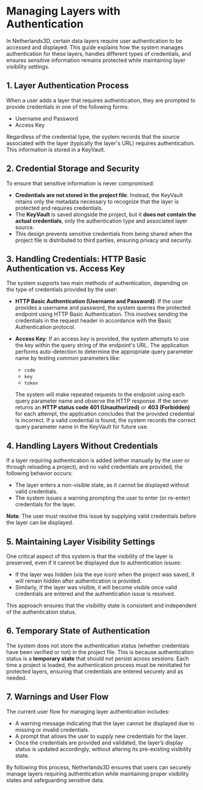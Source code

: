 # Managing Layers with Authentication

In Netherlands3D, certain data layers require user authentication to be accessed and displayed. This guide explains how
the system manages authentication for these layers, handles different types of credentials, and ensures sensitive
information remains protected while maintaining layer visibility settings.

## 1. Layer Authentication Process

When a user adds a layer that requires authentication, they are prompted to provide credentials in one of the
following forms:

- Username and Password
- Access Key

Regardless of the credential type, the system records that the source associated with the layer (typically the layer's
URL) requires authentication. This information is stored in a KeyVault.

## 2. Credential Storage and Security

To ensure that sensitive information is never compromised:

- **Credentials are not stored in the project file**. Instead, the KeyVault retains only the metadata necessary to 
  recognize that the layer is protected and requires credentials.
- The **KeyVault** is saved alongside the project, but it **does not contain the actual credentials**, only the 
  authentication type and associated layer source.
- This design prevents sensitive credentials from being shared when the project file is distributed to third parties,
  ensuring privacy and security.

## 3. Handling Credentials: HTTP Basic Authentication vs. Access Key

The system supports two main methods of authentication, depending on the type of credentials provided by the user:

- **HTTP Basic Authentication (Username and Password)**: If the user provides a username and password, the system 
  queries the protected endpoint using HTTP Basic Authentication. This involves sending the credentials in the request 
  header in accordance with the Basic Authentication protocol.

- **Access Key**: If an access key is provided, the system attempts to use the key within the query string of the 
  endpoint's URL. The application performs auto-detection to determine the appropriate query parameter name by testing 
  common parameters like:

  - `code`
  - `key`
  - `token`

  The system will make repeated requests to the endpoint using each query parameter name and observe the HTTP response. 
  If the server returns an **HTTP status code 401 (Unauthorized)** or **403 (Forbidden)** for each attempt, the 
  application concludes that the provided credential is incorrect. If a valid credential is found, the system records 
  the correct query parameter name in the KeyVault for future use.

## 4. Handling Layers Without Credentials

If a layer requiring authentication is added (either manually by the user or through reloading a project), and no
valid credentials are provided, the following behavior occurs:

- The layer enters a non-visible state, as it cannot be displayed without valid credentials.
- The system issues a warning prompting the user to enter (or re-enter) credentials for the layer.

**Note**: The user must resolve this issue by supplying valid credentials before the layer can be displayed.

## 5. Maintaining Layer Visibility Settings

One critical aspect of this system is that the visibility of the layer is preserved, even if it cannot be displayed
due to authentication issues:

- If the layer was hidden (via the eye icon) when the project was saved, it will remain hidden after authentication 
  is provided.
- Similarly, if the layer was visible, it will become visible once valid credentials are entered and the authentication
  issue is resolved.

This approach ensures that the visibility state is consistent and independent of the authentication status.

## 6. Temporary State of Authentication

The system does not store the authentication status (whether credentials have been verified or not) in the project
file. This is because authentication status is a **temporary state** that should not persist across sessions. Each time 
a project is loaded, the authentication process must be reinitiated for protected layers, ensuring that credentials are
entered securely and as needed.

## 7. Warnings and User Flow

The current user flow for managing layer authentication includes:

- A warning message indicating that the layer cannot be displayed due to missing or invalid credentials.
- A prompt that allows the user to supply new credentials for the layer.
- Once the credentials are provided and validated, the layer’s display status is updated accordingly, without altering 
  its pre-existing visibility state.

By following this process, Netherlands3D ensures that users can securely manage layers requiring authentication while
maintaining proper visibility states and safeguarding sensitive data.
